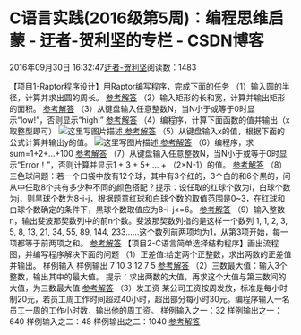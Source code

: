 
# C语言实践(2016级第5周)：编程思维启蒙 - 迂者-贺利坚的专栏 - CSDN博客

2016年09月30日 16:32:47[迂者-贺利坚](https://me.csdn.net/sxhelijian)阅读数：1483


【项目1-Raptor程序设计】用Raptor编写程序，完成下面的任务
（1）输入圆的半径，计算并求出圆的周长。
[参考解答](http://blog.csdn.net/sxhelijian/article/details/52523412)
（2）输入矩形的长和宽，计算并输出矩形的面积。
[参考解答](http://blog.csdn.net/sxhelijian/article/details/52523458)
（3）从键盘输入任意整数N，当N小于或等于0时显示“low!”，否则显示“high!”
[参考解答](http://blog.csdn.net/sxhelijian/article/details/52523623)
（4）编程序，计算下面函数的值并输出（x取整型即可）
![这里写图片描述](https://img-blog.csdn.net/20160913100100321)[ ](https://img-blog.csdn.net/20160913100100321)
[参考解答](http://blog.csdn.net/sxhelijian/article/details/52523650)
[
](https://img-blog.csdn.net/20160913100100321)（5）从键盘输入x的值，根据下面的公式计算并输出y的值。
![这里写图片描述](https://img-blog.csdn.net/20160913100141463)[ ](https://img-blog.csdn.net/20160913100141463)
[参考解答](http://blog.csdn.net/sxhelijian/article/details/52523681)
[
](https://img-blog.csdn.net/20160913100141463)（6）编程序，求sum=1+2+…+100
[参考解答](http://blog.csdn.net/sxhelijian/article/details/52523709)
（7）从键盘输入任意整数N，当N小于或等于0时显示“Error！”，否则计算并显示1 + 3 + 5+ … + （2×N-1）的值。
[参考解答](http://blog.csdn.net/sxhelijian/article/details/52523744)
（8）三色球问题：若一个口袋中放有12个球，其中有3个红的，3个白的和6个黒的，问从中任取8个共有多少种不同的颜色搭配？提示：设任取的红球个数为i，白球个数为j，则黒球个数为8-i-j，根据题意红球和白球个数的取值范围是0~3，在红球和白球个数确定的条件下，黒球个数取值应为8-i-j<=6。
[参考解答](http://blog.csdn.net/sxhelijian/article/details/52523777)
（9）输入整数n，输出斐波那契数列中的前n个数。斐波那契数列指的是这样一个数列 1, 1, 2, 3, 5, 8, 13, 21, 34, 55, 89, 144, 233……这个数列前两项均为1，从第3项开始，每一项都等于前两项之和。
[参考解答](http://blog.csdn.net/sxhelijian/article/details/52523804)
【项目2-C语言简单选择结构程序】画出流程图，并编写程序解决下面的问题
（1）正差值:给定两个正整数，求出两数的正差值并输出。
样例输入    样例输出
7 10            3
12 7            5
[参考解答](http://blog.csdn.net/sxhelijian/article/details/42453303)
（2）三数最大值：输入3个整数，输出其中的最大值。
提示：求出两数的大值，再求这个大值与第三数间的大值，为三数最大值
[参考解答](http://blog.csdn.net/sxhelijian/article/details/42453307)
（3）发工资
某公司工资按周发放，标准是每小时制20元，若员工周工作时间超过40小时，超出部分每小时30元。编程序输入一名员工一周的工作小时数，输出他的周工资。
样例输入之一：32
样例输出之一：640
样例输入之二：48
样例输出之二：1040
[参考解答](http://blog.csdn.net/sxhelijian/article/details/42453319)

